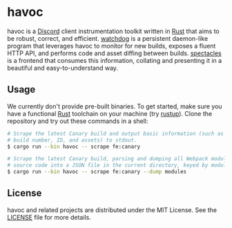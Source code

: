 # havoc

havoc is a [Discord] client instrumentation toolkit written in [Rust] that aims
to be robust, correct, and efficient. [watchdog] is a persistent daemon-like
program that leverages havoc to monitor for new builds, exposes a fluent HTTP
API, and performs code and asset diffing between builds. [spectacles] is a
frontend that consumes this information, collating and presenting it in a
beautiful and easy-to-understand way.

[rust]: https://www.rust-lang.org
[watchdog]: /crates/watchdog
[spectacles]: /spectacles
[discord]: https://discord.com

## Usage

We currently don't provide pre-built binaries. To get started, make sure you
have a functional [Rust] toolchain on your machine (try [rustup]). Clone the
repository and try out these commands in a shell:

[rustup]: https://rustup.rs

```sh
# Scrape the latest Canary build and output basic information (such as the
# build number, ID, and assets) to stdout.
$ cargo run --bin havoc -- scrape fe:canary

# Scrape the latest Canary build, parsing and dumping all Webpack modules'
# source code into a JSON file in the current directory, keyed by module ID.
$ cargo run --bin havoc -- scrape fe:canary --dump modules
```

## License

havoc and related projects are distributed under the MIT License. See the
[LICENSE](LICENSE) file for more details.
